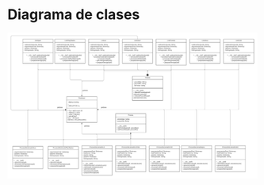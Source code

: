 # Diagrama de clases

![classdiagram.png](https://github.com/EmaRCB/FastPass/blob/TerceraEntrega/Recursos/class%20diagram.png?raw=true)
